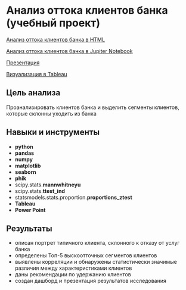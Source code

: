 # Анализ оттока клиентов банка (учебный проект)

[Анализ оттока клиентов банка в HTML](https://alexslobodskoj.github.io/Portfolio/Bank_Churn/bank_churn.html)

[Анализ оттока клиентов банка в Jupiter Notebook](https://github.com/AlexSlobodskoj/Portfolio/blob/main/Bank_Churn/bank_churn.ipynb)

[Презентация](https://alexslobodskoj.github.io/Portfolio/Bank_Churn/presentation_bank_churn.pdf)

[Визуализация в Tableau](https://public.tableau.com/app/profile/alex.slobodskoj/viz/_17385912335970/sheet0)

## Цель анализа

Проанализировать клиентов банка и выделить сегменты клиентов, которые склонны уходить из банка

## Навыки и инструменты

- **python**
- **pandas**
- **numpy**
- **matplotlib**
- **seaborn**
- **phik**
- scipy.stats.**mannwhitneyu**
- scipy.stats.**ttest_ind**
- statsmodels.stats.proportion.**proportions_ztest**
- **Tableau**
- **Power Point**

## Результаты

- описан портрет типичного клиента, склонного к отказу от услуг банка
- определены Топ-5 выскоотточных сегментов клиентов
- выявлены корреляции и обнаружены статистически значимые различия между характеристиками клиентов
- даны рекомендации по удержанию клиентов
- создан дашборд и презентация результатов исследования
